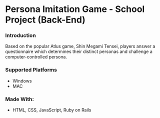 # Persona Imitation Game - School Project (Back-End)

### Introduction
Based on the popular Atlus game, Shin Megami Tensei, players answer a questionnaire which determines their distinct personas and challenge a computer-controlled persona. 


### Supported Platforms
- Windows
- MAC 

### Made With:
- HTML, CSS, JavaScript, Ruby on Rails
